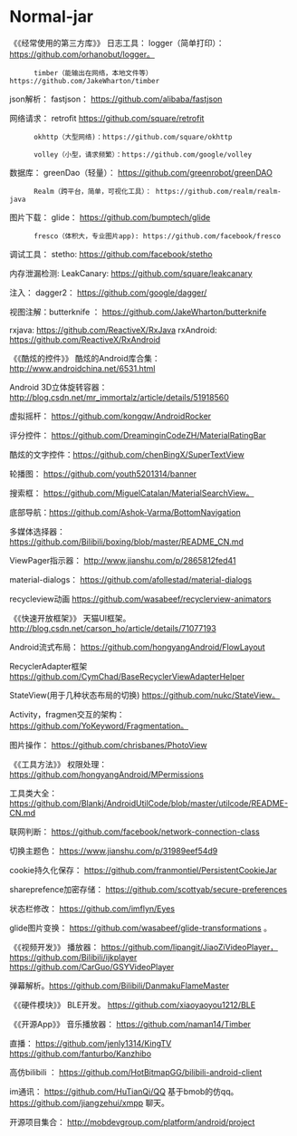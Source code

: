 # Normal-jar
《《经常使用的第三方库》》
日志工具： logger（简单打印）：https://github.com/orhanobut/logger。

          timber（能输出在网络，本地文件等）https://github.com/JakeWharton/timber
          
json解析： fastjson：  https://github.com/alibaba/fastjson

网络请求： retrofit     https://github.com/square/retrofit

          okhttp（大型网络)：https://github.com/square/okhttp
          
          volley（小型，请求频繁）：https://github.com/google/volley
                          
          
数据库：   greenDao（轻量）：   https://github.com/greenrobot/greenDAO

          Realm（跨平台，简单，可视化工具）： https://github.com/realm/realm-java
          
图片下载：  glide： https://github.com/bumptech/glide

          fresco（体积大，专业图片app): https://github.com/facebook/fresco

调试工具：  stetho:   https://github.com/facebook/stetho 

内存泄漏检测: LeakCanary:   https://github.com/square/leakcanary

注入： dagger2：    https://github.com/google/dagger/

视图注解：butterknife ： https://github.com/JakeWharton/butterknife

rxjava:   https://github.com/ReactiveX/RxJava
rxAndroid:   https://github.com/ReactiveX/RxAndroid

《《酷炫的控件》》
酷炫的Android库合集： http://www.androidchina.net/6531.html

Android 3D立体旋转容器：  http://blog.csdn.net/mr_immortalz/article/details/51918560

虚拟摇杆：  https://github.com/kongqw/AndroidRocker

评分控件： https://github.com/DreaminginCodeZH/MaterialRatingBar

酷炫的文字控件：https://github.com/chenBingX/SuperTextView

轮播图： https://github.com/youth5201314/banner

搜索框： https://github.com/MiguelCatalan/MaterialSearchView。

底部导航：https://github.com/Ashok-Varma/BottomNavigation

多媒体选择器：  https://github.com/Bilibili/boxing/blob/master/README_CN.md

ViewPager指示器： http://www.jianshu.com/p/2865812fed41

material-dialogs：   https://github.com/afollestad/material-dialogs

recycleview动画 https://github.com/wasabeef/recyclerview-animators

《《快速开放框架》》
天猫UI框架。  http://blog.csdn.net/carson_ho/article/details/71077193

Android流式布局： https://github.com/hongyangAndroid/FlowLayout

RecyclerAdapter框架  https://github.com/CymChad/BaseRecyclerViewAdapterHelper

StateView(用于几种状态布局的切换)     https://github.com/nukc/StateView。

Activity，fragmen交互的架构： https://github.com/YoKeyword/Fragmentation。

图片操作：  https://github.com/chrisbanes/PhotoView

《《工具方法》》
权限处理：  https://github.com/hongyangAndroid/MPermissions

工具类大全：  https://github.com/Blankj/AndroidUtilCode/blob/master/utilcode/README-CN.md

联网判断： https://github.com/facebook/network-connection-class

切换主题色： https://www.jianshu.com/p/31989eef54d9

cookie持久化保存： https://github.com/franmontiel/PersistentCookieJar

shareprefence加密存储： https://github.com/scottyab/secure-preferences

状态栏修改：  https://github.com/imflyn/Eyes

glide图片变换： https://github.com/wasabeef/glide-transformations 。

《《视频开发》》
播放器：  https://github.com/lipangit/JiaoZiVideoPlayer，
         https://github.com/Bilibili/ijkplayer
         https://github.com/CarGuo/GSYVideoPlayer
         
弹幕解析。https://github.com/Bilibili/DanmakuFlameMaster     

《《硬件模块》》
BLE开发。 https://github.com/xiaoyaoyou1212/BLE

《《开源App》》
音乐播放器： 
https://github.com/naman14/Timber

直播：
https://github.com/jenly1314/KingTV
https://github.com/fanturbo/Kanzhibo

高仿bilibili ：
https://github.com/HotBitmapGG/bilibili-android-client

im通讯：
https://github.com/HuTianQi/QQ 基于bmob的仿qq。
https://github.com/jiangzehui/xmpp  聊天。

开源项目集合：
http://mobdevgroup.com/platform/android/project
